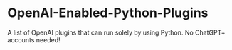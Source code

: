 # OpenAI-Enabled-Python-Plugins
A list of OpenAI plugins that can run solely by using Python. No ChatGPT+ accounts needed!
